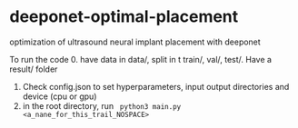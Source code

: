# deeponet-optimal-placement

optimization of ultrasound neural implant placement with deeponet 

To run the code
0. have data in data/, split in t train/, val/, test/. Have a result/ folder
1. Check config.json to set hyperparameters, input output directories and device (cpu or gpu)
2. in the root directory, run
   ``` python3 main.py <a_nane_for_this_trail_NOSPACE>```

   
